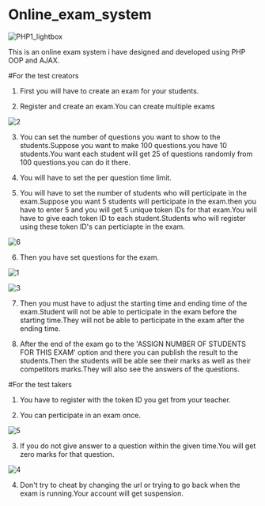 # Online_exam_system

![PHP1_lightbox](https://user-images.githubusercontent.com/15046800/67469340-dd872300-f66d-11e9-9fe2-b6c2a238d7ba.jpg)

This is an online exam system i have designed and developed using PHP OOP and AJAX.

#For the test creators

1. First you will have to create an exam for your students.

2. Register and create an exam.You can create multiple exams

![2](https://user-images.githubusercontent.com/15046800/67514917-74c89680-f6bf-11e9-805b-0691b4292056.png)

3. You can set the number of questions you want to show to the students.Suppose you want to make 100 questions.you have 10 students.You want each student will get 25 of questions randomly from 100 questions.you can do it there.

4. You will have to set the per question time limit.

5. You will have to set the number of students who will perticipate in the exam.Suppose you want 5 students will perticipate in the exam.then you have to enter 5 and you will get 5 unique token IDs for that exam.You will have to give each token ID to each student.Students who will register using these token ID's can perticiapte in the exam.

![6](https://user-images.githubusercontent.com/15046800/67514915-74c89680-f6bf-11e9-864f-e33cc33163cc.png)

6. Then you have set questions for the exam.

![1](https://user-images.githubusercontent.com/15046800/67514916-74c89680-f6bf-11e9-8335-d1580c3cd74e.png)

![3](https://user-images.githubusercontent.com/15046800/67514911-73976980-f6bf-11e9-8547-3ec85391049e.png)

7. Then you must have to adjust the starting time and ending time of the exam.Student will not be able to perticipate in the exam before the starting time.They will not be able to perticipate in the exam after the ending time.

8. After the end of the exam go to the 'ASSIGN NUMBER OF STUDENTS FOR THIS EXAM' option and there you can publish the result to the students.Then the students will be able see their marks as well as their competitors marks.They will also see the answers of the questions.

#For the test takers

1. You have to register with the token ID you get from your teacher.

2. You can perticipate in an exam once.

![5](https://user-images.githubusercontent.com/15046800/67514914-74300000-f6bf-11e9-87df-a6a2355251ee.png)

3. If you do not give answer to a question within the given time.You will get zero marks for that question.

![4](https://user-images.githubusercontent.com/15046800/67514913-74300000-f6bf-11e9-9bab-7f55d8f14a49.png)

4. Don't try to cheat by changing the url or trying to go back when the exam is running.Your account will get suspension.


